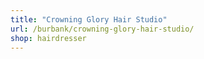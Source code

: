 ```yaml
---
title: "Crowning Glory Hair Studio"
url: /burbank/crowning-glory-hair-studio/
shop: hairdresser
---
```

